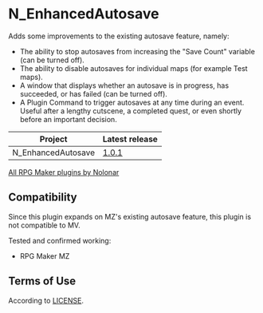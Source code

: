 # N_EnhancedAutosave
Adds some improvements to the existing autosave feature, namely:

- The ability to stop autosaves from increasing the "Save Count" variable (can be turned off).
- The ability to disable autosaves for individual maps (for example Test maps).
- A window that displays whether an autosave is in progress, has succeeded, or has failed (can be turned off).
- A Plugin Command to trigger autosaves at any time during an event. Useful after a lengthy cutscene, a completed quest, or even shortly before an important decision.

| Project            | Latest release   |
| ------------------ | ---------------- |
| N_EnhancedAutosave | [1.0.1][release] |

[All RPG Maker plugins by Nolonar][hub]

## Compatibility
Since this plugin expands on MZ's existing autosave feature, this plugin is not compatible to MV.

Tested and confirmed working:
- RPG Maker MZ

## Terms of Use
According to [LICENSE](LICENSE).

  [hub]: https://github.com/Nolonar/RM_Plugins
  [release]: https://github.com/Nolonar/RM_Plugins-EnhancedAutosave/releases/latest/download/N_EnhancedAutosave.js
